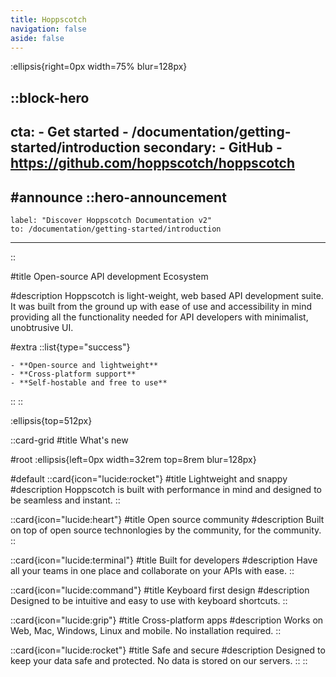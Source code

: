```yaml
---
title: Hoppscotch
navigation: false
aside: false
---
```


:ellipsis{right=0px width=75% blur=128px}

::block-hero
---
  cta:
    - Get started
    - /documentation/getting-started/introduction
  secondary:
    - GitHub
    - https://github.com/hoppscotch/hoppscotch
---

#announce
  ::hero-announcement
  ---
    label: "Discover Hoppscotch Documentation v2"
    to: /documentation/getting-started/introduction
  ---
  ::

#title
Open-source API development Ecosystem

#description
Hoppscotch is light-weight, web based API development suite. It was built from the ground up with ease of use and accessibility in mind providing all the functionality needed for API developers with minimalist, unobtrusive UI.

#extra
  ::list{type="success"}

    - **Open-source and lightweight**
    - **Cross-platform support**
    - **Self-hostable and free to use**

  ::
::

:ellipsis{top=512px}

::card-grid
#title
What's new

#root
:ellipsis{left=0px width=32rem top=8rem blur=128px}

#default
  ::card{icon="lucide:rocket"}
  #title
  Lightweight and snappy
  #description
  Hoppscotch is built with performance in mind and designed to be seamless and instant.
  ::

  ::card{icon="lucide:heart"}
  #title
  Open source community
  #description
  Built on top of open source technonlogies by the community, for the community.
  ::

  ::card{icon="lucide:terminal"}
  #title
  Built for developers
  #description
  Have all your teams in one place and collaborate on your APIs with ease.
  ::

  ::card{icon="lucide:command"}
  #title
  Keyboard first design
  #description
  Designed to be intuitive and easy to use with keyboard shortcuts.
  ::

  ::card{icon="lucide:grip"}
  #title
  Cross-platform apps
  #description
  Works on Web, Mac, Windows, Linux and mobile. No installation required.
  ::

  ::card{icon="lucide:rocket"}
  #title
  Safe and secure
  #description
  Designed to keep your data safe and protected. No data is stored on our servers.
  ::
::
